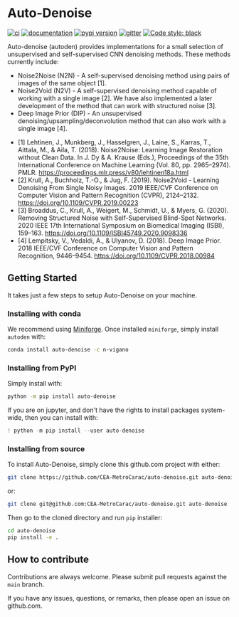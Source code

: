 # Auto-Denoise

[![ci](https://github.com/CEA-MetroCarac/auto-denoise/workflows/ci/badge.svg)](https://github.com/CEA-MetroCarac/auto-denoise/actions?query=workflow%3Aci)
[![documentation](https://img.shields.io/badge/docs-mkdocs%20material-blue.svg?style=flat)](https://CEA-MetroCarac.github.io/auto-denoise/)
[![pypi version](https://img.shields.io/pypi/v/auto-denoise.svg)](https://pypi.org/project/auto-denoise/)
[![gitter](https://badges.gitter.im/join%20chat.svg)](https://gitter.im/auto-denoise/community)
[![Code style: black](https://img.shields.io/badge/code%20style-black-000000.svg)](https://github.com/psf/black)

Auto-denoise (autoden) provides implementations for a small selection of unsupervised and self-supervised CNN denoising methods.
These methods currently include:
* Noise2Noise (N2N) - A self-supervised denoising method using pairs of images of the same object [1].
* Noise2Void (N2V) - A self-supervised denoising method capable of working with a single image [2]. We have also implemented a later development of the method that can work with structured noise [3].
* Deep Image Prior (DIP) - An unsupervised denoising/upsampling/deconvolution method that can also work with a single image [4].

- [1] Lehtinen, J., Munkberg, J., Hasselgren, J., Laine, S., Karras, T., Aittala, M., & Aila, T. (2018). Noise2Noise: Learning Image Restoration without Clean Data. In J. Dy & A. Krause (Eds.), Proceedings of the 35th International Conference on Machine Learning (Vol. 80, pp. 2965–2974). PMLR. https://proceedings.mlr.press/v80/lehtinen18a.html
- [2] Krull, A., Buchholz, T.-O., & Jug, F. (2019). Noise2Void - Learning Denoising From Single Noisy Images. 2019 IEEE/CVF Conference on Computer Vision and Pattern Recognition (CVPR), 2124–2132. https://doi.org/10.1109/CVPR.2019.00223
- [3] Broaddus, C., Krull, A., Weigert, M., Schmidt, U., & Myers, G. (2020). Removing Structured Noise with Self-Supervised Blind-Spot Networks. 2020 IEEE 17th International Symposium on Biomedical Imaging (ISBI), 159–163. https://doi.org/10.1109/ISBI45749.2020.9098336
- [4] Lempitsky, V., Vedaldi, A., & Ulyanov, D. (2018). Deep Image Prior. 2018 IEEE/CVF Conference on Computer Vision and Pattern Recognition, 9446–9454. https://doi.org/10.1109/CVPR.2018.00984

## Getting Started

It takes just a few steps to setup Auto-Denoise on your machine.

### Installing with conda

We recommend using [Miniforge](https://github.com/conda-forge/miniforge).
Once installed `miniforge`, simply install `autoden` with:
```bash
conda install auto-denoise -c n-vigano
```

### Installing from PyPI

Simply install with:
```bash
python -m pip install auto-denoise
```

If you are on jupyter, and don't have the rights to install packages system-wide, then you can install with:
```python
! python -m pip install --user auto-denoise
```

### Installing from source

To install Auto-Denoise, simply clone this github.com project with either:
```bash
git clone https://github.com/CEA-MetroCarac/auto-denoise.git auto-denoise
```
or:
```bash
git clone git@github.com:CEA-MetroCarac/auto-denoise.git auto-denoise
```

Then go to the cloned directory and run `pip` installer:
```bash
cd auto-denoise
pip install -e .
```

## How to contribute

Contributions are always welcome. Please submit pull requests against the `main` branch.

If you have any issues, questions, or remarks, then please open an issue on github.com.
